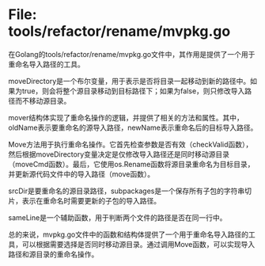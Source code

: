 # File: tools/refactor/rename/mvpkg.go

在Golang的tools/refactor/rename/mvpkg.go文件中，其作用是提供了一个用于重命名导入路径的工具。

moveDirectory是一个布尔变量，用于表示是否将目录一起移动到新的路径中。如果为true，则会将整个源目录移动到目标路径下；如果为false，则只修改导入路径而不移动源目录。

mover结构体实现了重命名操作的逻辑，并提供了相关的方法和属性。其中，oldName表示要重命名的源导入路径，newName表示重命名后的目标导入路径。

Move方法用于执行重命名操作。它首先检查参数是否有效（checkValid函数），然后根据moveDirectory变量决定是仅修改导入路径还是同时移动源目录（moveCmd函数）。最后，它使用os.Rename函数将源目录重命名为目标目录，并更新源代码文件中的导入路径（move函数）。

srcDir是要重命名的源目录路径，subpackages是一个保存所有子包的字符串切片，表示在重命名时需要更新的子包的导入路径。

sameLine是一个辅助函数，用于判断两个文件的路径是否在同一行中。

总的来说，mvpkg.go文件中的函数和结构体提供了一个用于重命名导入路径的工具，可以根据需要选择是否同时移动源目录。通过调用Move函数，可以实现导入路径和源目录的重命名操作。


